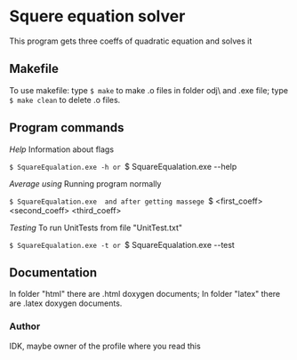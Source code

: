 # Squere equation solver

This program gets three coeffs of quadratic equation and solves it

## Makefile

To use makefile: 
	type `$ make` to make .o files in folder odj\ and .exe file;
	type `$ make clean` to delete .o files.


## Program commands

*Help*
Information about flags

`$ SquareEqualation.exe -h
or
`$ SquareEqualation.exe --help

*Average using*
Running program normally 

`$ SquareEqualation.exe 
and after getting massege
`$ <first_coeff> <second_coeff> <third_coeff>

*Testing*
To run UnitTests from file "UnitTest.txt"

`$ SquareEqualation.exe -t
or
`$ SquareEqualation.exe --test


## Documentation

In folder "html" there are .html doxygen documents;
In folder "latex" there are .latex doxygen documents.

### Author

IDK, maybe owner of the profile where you read this


